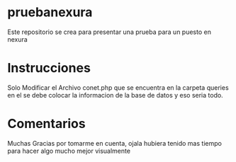 # pruebanexura
Este repositorio se crea para presentar una prueba para un puesto en nexura

# Instrucciones
Solo Modificar el Archivo conet.php que se encuentra en la carpeta queries en el se debe colocar la informacion de la base de datos y eso seria todo.


# Comentarios
Muchas Gracias por tomarme en cuenta, ojala hubiera tenido mas tiempo para hacer algo mucho mejor visualmente
